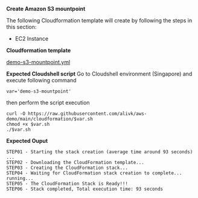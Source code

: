 **Create Amazon S3 mountpoint**

The following Cloudformation template will create by following the steps in this section:

- EC2 Instance

**Cloudformation template**

[demo-s3-mountpoint.yml](demo-s3-mountpoint.yml)

**Expected Cloudshell script**
Go to Cloudshell environment (Singapore) and execute following command
```
var='demo-s3-mountpoint'
```
then perform the script execution

```
curl -O https://raw.githubusercontent.com/alivk/aws-demo/main/cloudformation/$var.sh
chmod +x $var.sh
./$var.sh
```

**Expected Ouput**
```
STEP01 - Starting the stack creation (average time around 93 seconds) ...
STEP02 - Downloading the CloudFormation template...
STEP03 - Creating the CloudFormation stack...
STEP04 - Waiting for CloudFormation stack creation to complete... running... 
STEP05 - The CloudFormation Stack is Ready!!!
STEP06 - Stack completed, Total execution time: 93 seconds
```
